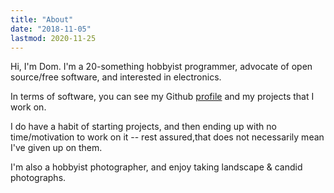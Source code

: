 ```yaml
---
title: "About"
date: "2018-11-05"
lastmod: 2020-11-25
---
```


Hi, I'm Dom. I'm a 20-something hobbyist programmer, advocate of open
source/free software, and interested in electronics.

In terms of software, you can see my Github [profile][gh] and my projects that I
work on. 

I do have a habit of starting projects, and then ending up with no
time/motivation to work on it -- rest assured,that does not necessarily mean
I've given up on them.

I'm also a hobbyist photographer, and enjoy taking landscape & candid
photographs.

[gh]: https://github.com/shymega
